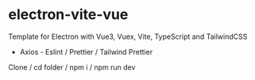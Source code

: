 # electron-vite-vue

Template for Electron with Vue3, Vuex, Vite, TypeScript and TailwindCSS

- Axios - Eslint / Prettier / Tailwind Prettier

Clone / cd folder / npm i / npm run dev
